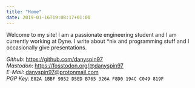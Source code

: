 ```yaml
---
title: "Home"
date: 2019-01-16T19:08:17+01:00
---
```


Welcome to my site! I am a passionate engineering student and I am currently working at Dyne. I write about *nix and programming stuff and I occasionally give presentations.

<i class="fa fa-github"></i> _Github_: https://github.com/danyspin97</br>
<i class="fa fa-mastodon"></i> _Mastodon_: https://fosstodon.org/@danyspin97</br>
<i class="fa fa-envelope"></i> _E-Mail_: danyspin97@protonmail.com</br>
<i class="fa fa-gnupg"></i> _PGP Key_: `E82A 1BBF 9952 D5ED B765 326A F8D0 194C C049 819F`
